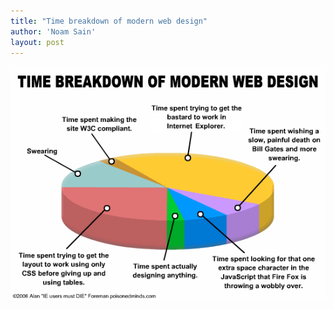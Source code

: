 ```yaml
---
title: "Time breakdown of modern web design"
author: 'Noam Sain'
layout: post
---
```


![Time breakdown of modern web design](/assets/2012/2012-01-breakdown.png "Time breakdown of modern web design")
